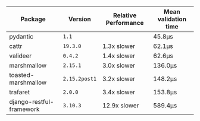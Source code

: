 [//]: <> (Generated with benchmarks/run.py, DO NOT EDIT THIS FILE DIRECTLY, instead run `SAVE=1 python ./run.py`.)

Package | Version | Relative Performance | Mean validation time
--- | --- | --- | ---
pydantic | `1.1` |  | 45.8μs
cattr | `19.3.0` | 1.3x slower | 62.1μs
valideer | `0.4.2` | 1.4x slower | 62.6μs
marshmallow | `2.15.1` | 3.0x slower | 136.0μs
toasted-marshmallow | `2.15.2post1` | 3.2x slower | 148.2μs
trafaret | `2.0.0` | 3.4x slower | 153.8μs
django-restful-framework | `3.10.3` | 12.9x slower | 589.4μs
